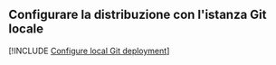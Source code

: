 ## <a name="configure-local-git-deployment"></a>Configurare la distribuzione con l'istanza Git locale

[!INCLUDE [Configure local Git deployment](app-service-web-configure-local-git-no-h.md)]
